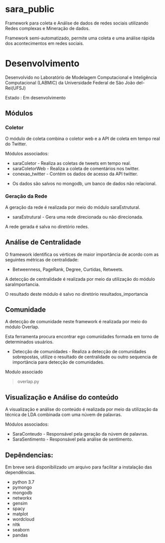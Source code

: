 # sara_public
Framework para coleta e Análise de dados de redes sociais utilizando Redes complexas e Mineração de dados.

Framework semi-automatizado,  permite uma coleta e uma análise rápida dos acontecimentos em redes sociais.


# Desenvolvimento

Desenvolvido no Laboratório de Modelagem Computacional e Inteligência Computacional (LABMIC) da Universidade Federal de São João del-Rei(UFSJ)

Estado : Em desenvolvimento
## Módulos

### Coletor

O módulo de coleta combina o coletor web e a API de coleta em tempo real do Twitter.

Módulos associados:
* saraColetor - Realiza as coletas de tweets em tempo real.
* saraColetorWeb - Realiza a coleta de comentários nos twitter.
* conexao_twitter - Contém os dados de acesso da API twitter.
- Os dados são salvos no mongodb, um banco de dados não relacional.


### Geração da Rede

A geração da rede é realizada por meio do módulo saraEstrutural.

* saraEstrutural - Gera uma rede direcionada ou não direcionada.

A rede gerada é salva no diretório redes.

## Análise de Centralidade

O framework identifica os vértices de maior importância de acordo com as seguintes métricas de centralidade:
- Betweenness, PageRank, Degree, Curtidas, Retweets.

A detecção de centralidade é realizada por meio da utilização do módulo saraImportancia.

O resultado deste módulo é salvo no diretório resultados_importancia

## Comunidade

A detecção de comunidade neste framework é realizada por meio do módulo Overlap.

Esta ferramenta procura encontrar ego comunidades formada em torno de determinados usuários.

- Detecção de comunidades - Realiza a detecção de comunidades sobrepostas, utilize o resultado de centralidade ou outro sequencia de importância para detecção de comunidades.

Modulo associado
> overlap.py

## Visualização e Análise do conteúdo

A visualização e análise do conteúdo é realizada por meio da utilização da técnica de LDA combinada com uma núvem de palavras.

Módulos associados:

* SaraConteudo - Responsável pela geração da núvem de palavras.
* SaraSentimento - Responsável pela análise de sentimento.


## Depêndencias:

Em breve será disponibilizado um arquivo para facilitar a instalação das dependências.
- python 3.7
- pymongo
- mongodb
- networkx
- gensim
- spacy
- matplot
- wordcloud
- nltk
- seaborn
- pandas
